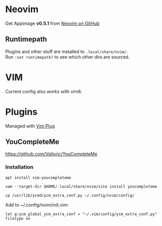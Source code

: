 # Neovim
Get Appimage **v0.5.1** from [Neovim on GitHub](https://github.com/neovim/neovim)

## Runtimepath
Plugins and other stuff are installed to `.local/share/nvim/`.  
Run `:set runtimepath?` to see which other dirs are sourced.

# VIM
Current config also works with vim8.

# Plugins

Managed with [Vim Plug](https://github.com/junegunn/vim-plug)

## YouCompleteMe
https://github.com/Valloric/YouCompleteMe

### Installation
`apt install vim-youcompleteme`

`vam --target-dir $HOME/.local/share/nvim/site install youcompleteme`

`cp /usr/lib/ycmd/ycm_extra_conf.py ~/.config/nvim/config/`

Add to ~/.config/nvim/init.vim:
```
let g:ycm_global_ycm_extra_conf = "~/.vim/config/ycm_extra_conf.py"
filetype on
```
